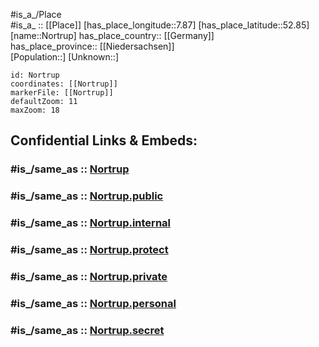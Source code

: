 ﻿---
confidential: public
isDeleted: false
location:
- 52.85
- 7.87
mapmarker: city
mapzoom:
- 7
- 12
SpocWebEntityId: 32963
tags:
- geo/City
type: City
---

#is_a_/Place  
#is_a_ :: [[Place]] 
[has_place_longitude::7.87] 
[has_place_latitude::52.85] 
[name::Nortrup] 
has_place_country:: [[Germany]]  
has_place_province:: [[Niedersachsen]]  
[Population::] 
[Unknown::] 


```leaflet
id: Nortrup
coordinates: [[Nortrup]] 
markerFile: [[Nortrup]] 
defaultZoom: 11 
maxZoom: 18
```


## Confidential Links & Embeds: 

### #is_/same_as :: [Nortrup](/_Standards/Earth/Continent/Europe/Europe~Central/Germany/Germany~West/Niedersachsen/counties~Niedersachsen/Cloppenburg/cities~Cloppenburg/Molbergen/boroughs~Molbergen/Nortrup.md) 

### #is_/same_as :: [Nortrup.public](/_public/Earth/Continent/Europe/Europe~Central/Germany/Germany~West/Niedersachsen/counties~Niedersachsen/Cloppenburg/cities~Cloppenburg/Molbergen/boroughs~Molbergen/Nortrup.public.md) 

### #is_/same_as :: [Nortrup.internal](/_internal/Earth/Continent/Europe/Europe~Central/Germany/Germany~West/Niedersachsen/counties~Niedersachsen/Cloppenburg/cities~Cloppenburg/Molbergen/boroughs~Molbergen/Nortrup.internal.md) 

### #is_/same_as :: [Nortrup.protect](/_protect/Earth/Continent/Europe/Europe~Central/Germany/Germany~West/Niedersachsen/counties~Niedersachsen/Cloppenburg/cities~Cloppenburg/Molbergen/boroughs~Molbergen/Nortrup.protect.md) 

### #is_/same_as :: [Nortrup.private](/_private/Earth/Continent/Europe/Europe~Central/Germany/Germany~West/Niedersachsen/counties~Niedersachsen/Cloppenburg/cities~Cloppenburg/Molbergen/boroughs~Molbergen/Nortrup.private.md) 

### #is_/same_as :: [Nortrup.personal](/_personal/Earth/Continent/Europe/Europe~Central/Germany/Germany~West/Niedersachsen/counties~Niedersachsen/Cloppenburg/cities~Cloppenburg/Molbergen/boroughs~Molbergen/Nortrup.personal.md) 

### #is_/same_as :: [Nortrup.secret](/_secret/Earth/Continent/Europe/Europe~Central/Germany/Germany~West/Niedersachsen/counties~Niedersachsen/Cloppenburg/cities~Cloppenburg/Molbergen/boroughs~Molbergen/Nortrup.secret.md)

